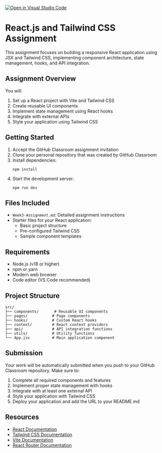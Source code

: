 [![Open in Visual Studio Code](https://classroom.github.com/assets/open-in-vscode-2e0aaae1b6195c2367325f4f02e2d04e9abb55f0b24a779b69b11b9e10269abc.svg)](https://classroom.github.com/online_ide?assignment_repo_id=19801659&assignment_repo_type=AssignmentRepo)
# React.js and Tailwind CSS Assignment

This assignment focuses on building a responsive React application using JSX and Tailwind CSS, implementing component architecture, state management, hooks, and API integration.

## Assignment Overview

You will:
1. Set up a React project with Vite and Tailwind CSS
2. Create reusable UI components
3. Implement state management using React hooks
4. Integrate with external APIs
5. Style your application using Tailwind CSS

## Getting Started

1. Accept the GitHub Classroom assignment invitation
2. Clone your personal repository that was created by GitHub Classroom
3. Install dependencies:
   ```
   npm install
   ```
4. Start the development server:
   ```
   npm run dev
   ```

## Files Included

- `Week3-Assignment.md`: Detailed assignment instructions
- Starter files for your React application:
  - Basic project structure
  - Pre-configured Tailwind CSS
  - Sample component templates

## Requirements

- Node.js (v18 or higher)
- npm or yarn
- Modern web browser
- Code editor (VS Code recommended)

## Project Structure

```
src/
├── components/       # Reusable UI components
├── pages/           # Page components
├── hooks/           # Custom React hooks
├── context/         # React context providers
├── api/             # API integration functions
├── utils/           # Utility functions
└── App.jsx          # Main application component
```

## Submission

Your work will be automatically submitted when you push to your GitHub Classroom repository. Make sure to:

1. Complete all required components and features
2. Implement proper state management with hooks
3. Integrate with at least one external API
4. Style your application with Tailwind CSS
5. Deploy your application and add the URL to your README.md

## Resources

- [React Documentation](https://react.dev/)
- [Tailwind CSS Documentation](https://tailwindcss.com/docs)
- [Vite Documentation](https://vitejs.dev/guide/)
- [React Router Documentation](https://reactrouter.com/) 